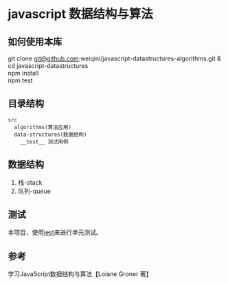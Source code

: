 # javascript 数据结构与算法

## 如何使用本库

git clone git@github.com:weiqinl/javascript-datastructures-algorithms.git & cd javascript-datastructures  
npm install  
npm test  

## 目录结构

```
src  
  algorithms(算法应用)  
  data-structures(数据结构)  
    __test__ 测试用例
```

## 数据结构

1. 栈-stack
2. 队列-queue


## 测试
本项目，使用[jest](https://facebook.github.io/jest/zh-Hans/)来进行单元测试。


## 参考
学习JavaScript数据结构与算法【Loiane Groner 著】